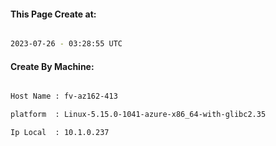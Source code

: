 
   
#### This Page Create at:

```bash

2023-07-26 - 03:28:55 UTC

```

#### Create By Machine:

```bash

Host Name : fv-az162-413

platform  : Linux-5.15.0-1041-azure-x86_64-with-glibc2.35

Ip Local  : 10.1.0.237

```

